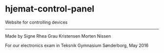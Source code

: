 # hjemat-control-panel
Website for controlling devices

-------------------------
Made by
Signe Rhea Grau Kristensen
Morten Nissen

For our electronics exam in Teksnik Gymnasium Sønderborg, May 2016
